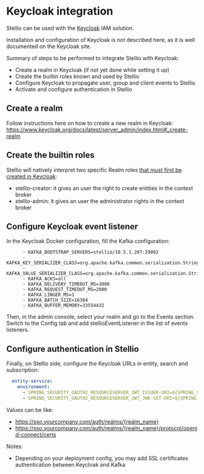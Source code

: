 # Keycloak integration

Stellio can be used with the [Keycloak](https://www.keycloak.org) IAM solution.

Installation and configuration of Keycloak is not described here, as it is well documented on the Keycloak site.

Summary of steps to be performed to integrate Stellio with Keycloak:
- Create a realm in Keycloak (if not yet done while setting it up)
- Create the builtin roles known and used by Stellio
- Configure Keycloak to propagate user, group and client events to Stellio
- Activate and configure authentication in Stellio

## Create a realm

Follow instructions here on how to create a new realm in Keycloak: https://www.keycloak.org/docs/latest/server_admin/index.html#_create-realm

## Create the builtin roles

Stellio will natively interpret two specific Realm roles [that must first be created in Keycloak](https://www.keycloak.org/docs/latest/server_admin/index.html#realm-roles):
- stellio-creator: it gives an user the right to create entities in the context broker
- stellio-admin: it gives an user the administrator rights in the context broker

## Configure Keycloak event listener

In the Keycloak Docker configuration, fill the Kafka configuration:

```
      - KAFKA_BOOTSTRAP_SERVERS=stellio/10.5.1.207:29092
      - KAFKA_KEY_SERIALIZER_CLASS=org.apache.kafka.common.serialization.StringSerializer
      - KAFKA_VALUE_SERIALIZER_CLASS=org.apache.kafka.common.serialization.StringSerializer
      - KAFKA_ACKS=all
      - KAFKA_DELIVERY_TIMEOUT_MS=3000
      - KAFKA_REQUEST_TIMEOUT_MS=2000
      - KAFKA_LINGER_MS=1
      - KAFKA_BATCH_SIZE=16384
      - KAFKA_BUFFER_MEMORY=33554432
```

Then, in the admin console, select your realm and go to the Events section. Switch to the Config tab and add stellioEventListener in the list of events listeners.

## Configure authentication in Stellio

Finally, on Stellio side, configure the Keycloak URLs in entity, search and subscription:

```yaml
  entity-service:
    environment:
      - SPRING_SECURITY_OAUTH2_RESOURCESERVER_JWT_ISSUER-URI=${SPRING_SECURITY_OAUTH2_RESOURCESERVER_JWT_ISSUER_URI}
      - SPRING_SECURITY_OAUTH2_RESOURCESERVER_JWT_JWK-SET-URI=${SPRING_SECURITY_OAUTH2_RESOURCESERVER_JWT_JWK_SET_URI}
```

Values can be like:
- https://sso.yourcompany.com/auth/realms/{realm_name}
- https://sso.yourcompany.com/auth/realms/{realm_name}/protocol/openid-connect/certs

Notes:
- Depending on your deployment config, you may add SSL certificates authentication between Keycloak and Kafka
